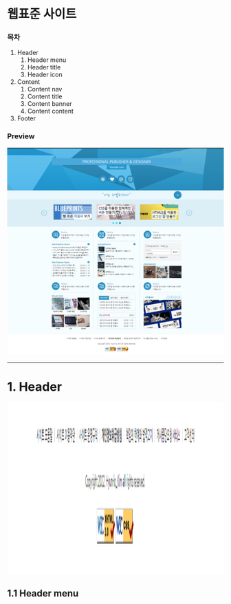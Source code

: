 # 웹표준 사이트

### 목차
1. Header
   1. Header menu
   2. Header title
   3. Header icon
2. Content
   1. Content nav
   2. Content title
   3. Content banner
   4. Content content
3. Footer

### Preview
<img src="/readme_img/preview.png" width="700px" alt="preview">

---

# 1. Header
<img src="/readme_img/footer.png" height="400px" alt="header">

## 1.1 Header menu
